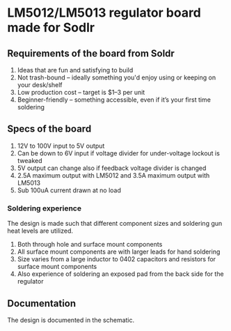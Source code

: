 # LM5012/LM5013 regulator board made for Sodlr

## Requirements of the board from Soldr
1. Ideas that are fun and satisfying to build
2. Not trash-bound – ideally something you'd enjoy using or keeping on your desk/shelf
3. Low production cost – target is $1–3 per unit
4. Beginner-friendly – something accessible, even if it’s your first time soldering

## Specs of the board
1. 12V to 100V input to 5V output
  1. Can be down to 6V input if voltage divider for under-voltage lockout is tweaked
  2. 5V output can change also if feedback voltage divider is changed
2. 2.5A maximum output with LM5012 and 3.5A maximum output with LM5013
3. Sub 100uA current drawn at no load

### Soldering experience
The design is made such that different component sizes and soldering gun heat levels are utilized.

1. Both through hole and surface mount components
2. All surface mount components are with larger leads for hand soldering
3. Size varies from a large inductor to 0402 capacitors and resistors for surface mount components
4. Also experience of soldering an exposed pad from the back side for the regulator

## Documentation
The design is documented in the schematic. 
